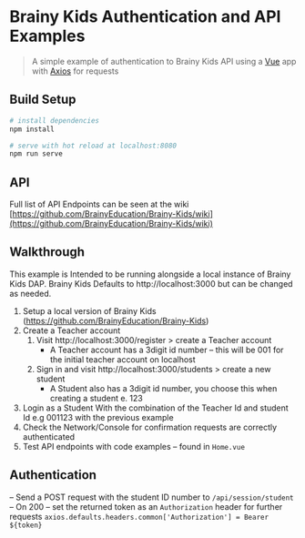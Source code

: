 # Brainy Kids Authentication and API Examples

> A simple example of authentication to Brainy Kids API using a [Vue](https://vuejs.org/) app with [Axios](https://github.com/axios/axios) for requests

## Build Setup

``` bash
# install dependencies
npm install

# serve with hot reload at localhost:8080
npm run serve

```

## API
Full list of API Endpoints can be seen at the wiki 
[https://github.com/BrainyEducation/Brainy-Kids/wiki](https://github.com/BrainyEducation/Brainy-Kids/wiki)

## Walkthrough
This example is Intended to be running alongside a local instance of Brainy Kids DAP. Brainy Kids Defaults to http://localhost:3000 but can be changed as needed.


1. Setup a local version of Brainy Kids (https://github.com/BrainyEducation/Brainy-Kids)
2. Create a Teacher account 
    1. Visit http://localhost:3000/register > create a Teacher account 
        - A Teacher account has a 3digit id number – this will be 001 for the initial teacher account on localhost
    2. Sign in and visit http://localhost:3000/students > create a new student
        - A Student also has a 3digit id number, you choose this when creating a student e. 123
3. Login as a Student With the combination of the Teacher Id and student Id e.g 001123 with the previous example
4. Check the Network/Console for confirmation requests are correctly authenticated
5. Test API endpoints with code examples – found in `Home.vue` 

## Authentication
– Send a POST request with the student ID number to `/api/session/student`
– On 200 – set the returned token as an `Authorization` header for further requests `axios.defaults.headers.common['Authorization'] = Bearer ${token}`


